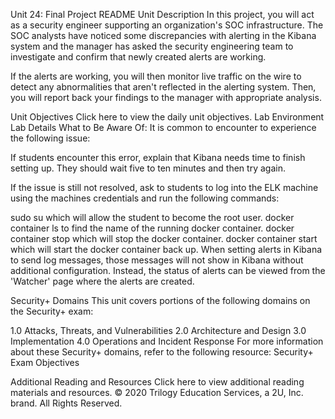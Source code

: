 Unit 24: Final Project README
Unit Description
In this project, you will act as a security engineer supporting an organization's SOC infrastructure. The SOC analysts have noticed some discrepancies with alerting in the Kibana system and the manager has asked the security engineering team to investigate and confirm that newly created alerts are working.

If the alerts are working, you will then monitor live traffic on the wire to detect any abnormalities that aren't reflected in the alerting system. Then, you will report back your findings to the manager with appropriate analysis.

Unit Objectives
Click here to view the daily unit objectives.
Lab Environment
Lab Details
What to Be Aware Of:
It is common to encounter to experience the following issue:



If students encounter this error, explain that Kibana needs time to finish setting up. They should wait five to ten minutes and then try again.

If the issue is still not resolved, ask to students to log into the ELK machine using the machines credentials and run the following commands:

sudo su which will allow the student to become the root user.
docker container ls to find the name of the running docker container.
docker container stop <container-name> which will stop the docker container.
docker container start <container-name> which will start the docker container back up.
When setting alerts in Kibana to send log messages, those messages will not show in Kibana without additional configuration. Instead, the status of alerts can be viewed from the 'Watcher' page where the alerts are created.

Security+ Domains
This unit covers portions of the following domains on the Security+ exam:

1.0 Attacks, Threats, and Vulnerabilities
2.0 Architecture and Design
3.0 Implementation
4.0 Operations and Incident Response
For more information about these Security+ domains, refer to the following resource: Security+ Exam Objectives

Additional Reading and Resources
Click here to view additional reading materials and resources.
© 2020 Trilogy Education Services, a 2U, Inc. brand. All Rights Reserved.
